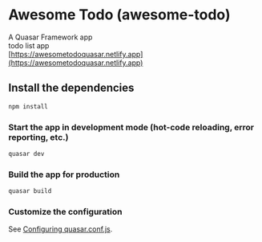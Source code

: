 # Awesome Todo (awesome-todo)
A Quasar Framework app<br>
todo list app<br>
[https://awesometodoquasar.netlify.app](https://awesometodoquasar.netlify.app)

## Install the dependencies
```bash
npm install
```

### Start the app in development mode (hot-code reloading, error reporting, etc.)
```bash
quasar dev
```


### Build the app for production
```bash
quasar build
```

### Customize the configuration
See [Configuring quasar.conf.js](https://quasar.dev/quasar-cli/quasar-conf-js).
